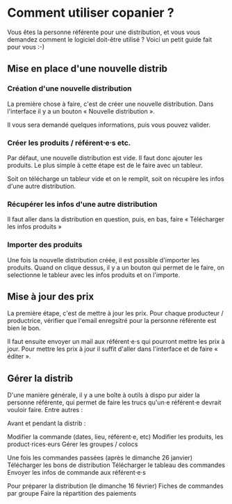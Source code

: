 # Comment utiliser copanier ?

Vous êtes la personne référente pour une distribution, et vous vous demandez comment le logiciel doit-être utilisé ? Voici un petit guide fait pour vous :-)

## Mise en place d'une nouvelle distrib

### Création d'une nouvelle distribution

La première chose à faire, c'est de créer une nouvelle distribution.
Dans l'interface il y a un bouton « Nouvelle distribution ».

Il vous sera demandé quelques informations, puis vous pouvez valider.

### Créer les produits / référent⋅e⋅s etc.

Par défaut, une nouvelle distribution est vide. Il faut donc ajouter les produits.
Le plus simple à cette étape est de le faire avec un tableur.

Soit on télécharge un tableur vide et on le remplit, soit on récupère les infos d'une autre distribution.

### Récupérer les infos d'une autre distribution

Il faut aller dans la distribution en question, puis, en bas, faire « Télécharger les infos produits »

### Importer des produits

Une fois la nouvelle distribution créée, il est possible d'importer les produits. Quand on clique dessus, il y a un bouton qui permet de le faire, on selectionne le tableur avec les infos produits et on l'importe.

## Mise à jour des prix

La première étape, c'est de mettre à jour les prix. Pour chaque producteur / productrice, vérifier que l'email enregsitré pour la personne référente est bien le bon.

Il faut ensuite envoyer un mail aux référent⋅e⋅s qui pourront mettre les prix à jour. Pour mettre les prix à jour il suffit d'aller dans l'interface et de faire « éditer ».

## Gérer la distrib

D'une manière générale, il y a une boîte à outils à dispo pur aider la personne référente, qui permet de faire les trucs qu'un⋅e référent⋅e devrait vouloir faire. Entre autres :

Avant et pendant la distrib :

  Modifier la commande (dates, lieu, référent⋅e, etc)
  Modifier les produits, les product⋅rices⋅eurs
  Gérer les groupes / colocs

Une fois les commandes passées (après le dimanche 26 janvier)
  Télécharger les bons de distribution
  Télécharger le tableau des commandes
  Envoyer les infos de commande aux référent⋅e⋅s

Pour préparer la distribution (le dimanche 16 février)
  Fiches de commandes par groupe
  Faire la répartition des paiements